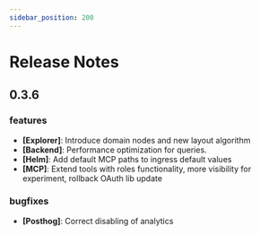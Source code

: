 ```yaml
---
sidebar_position: 200
---
```


# Release Notes

## 0.3.6

### features

- **[Explorer]**: Introduce domain nodes and new layout algorithm
- **[Backend]**: Performance optimization for queries.
- **[Helm]**: Add default MCP paths to ingress default values
- **[MCP]**: Extend tools with roles functionality, more visibility for experiment, rollback OAuth lib update

### bugfixes

- **[Posthog]**: Correct disabling of analytics
